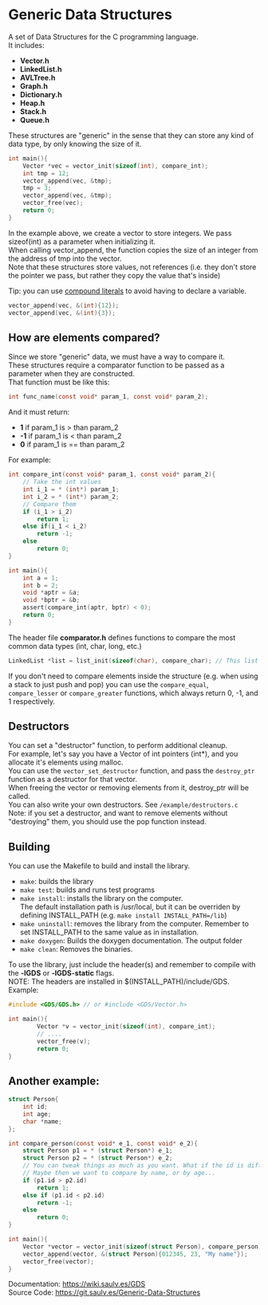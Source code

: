 # Generic Data Structures
A set of Data Structures for the C programming language. <br>
It includes: <br>
- **Vector.h** <br>
- **LinkedList.h** <br>
- **AVLTree.h** <br>
- **Graph.h** <br>
- **Dictionary.h** <br>
- **Heap.h** <br>
- **Stack.h** <br>
- **Queue.h** <br>


These structures are "generic" in the sense that they can store any kind of data type, by only knowing the size of it. <br>

```c
int main(){
    Vector *vec = vector_init(sizeof(int), compare_int);
    int tmp = 12;
    vector_append(vec, &tmp);
    tmp = 3;
    vector_append(vec, &tmp);
    vector_free(vec);
    return 0;
}
```

In the example above, we create a vector to store integers. We pass sizeof(int) as a parameter when initializing it. <br>
When calling vector_append, the function copies the size of an integer from the address of tmp into the vector. <br>
Note that these structures store values, not references (i.e. they don't store the pointer we pass, but rather they copy the value that's inside)<br>

Tip: you can use [compound literals](https://gcc.gnu.org/onlinedocs/gcc/Compound-Literals.html) to avoid having to declare a variable. <br>
```c
vector_append(vec, &(int){12});
vector_append(vec, &(int){3});
```

## How are elements compared?
Since we store "generic" data, we must have a way to compare it. <br>
These structures require a comparator function to be passed as a parameter when they are constructed. <br>
That function must be like this:<br>
```c
int func_name(const void* param_1, const void* param_2);
```
And it must return: <br>
- **1**  if param_1 is > than param_2 <br>
- **-1** if param_1 is < than param_2 <br>
- **0**  if param_1 is == than param_2 <br>

For example:<br>
```c
int compare_int(const void* param_1, const void* param_2){
    // Take the int values
    int i_1 = * (int*) param_1;
    int i_2 = * (int*) param_2;
    // Compare them
    if (i_1 > i_2)
        return 1;
    else if(i_1 < i_2)
        return -1;
    else
        return 0;
}

int main(){
    int a = 1;
    int b = 2;
    void *aptr = &a;
    void *bptr = &b;
    assert(compare_int(aptr, bptr) < 0);
    return 0;
}
```

The header file **comparator.h** defines functions to compare the most common data types (int, char, long, etc.) <br>

```c
LinkedList *list = list_init(sizeof(char), compare_char); // This list stores chars
```

If you don't need to compare elements inside the structure (e.g. when using a stack to just push and pop) you can use the `compare_equal`, `compare_lesser` or `compare_greater` functions, which always return 0, -1, and 1 respectively.

## Destructors
You can set a "destructor" function, to perform additional cleanup. <br>
For example, let's say you have a Vector of int pointers (int*), and you allocate it's elements using malloc. <br>
You can use the `vector_set_destructor` function, and pass the `destroy_ptr` function as a destructor for that vector. <br>
When freeing the vector or removing elements from it, destroy_ptr will be called. <br>
You can also write your own destructors. See `/example/destructors.c` <br>
Note: if you set a destructor, and want to remove elements without "destroying" them, you should use the pop function instead. <br>

## Building
You can use the Makefile to build and install the library. <br>
- `make`: builds the library <br>
- `make test`: builds and runs test programs <br>
- `make install`: installs the library on the computer.<br>
          The default installation path is /usr/local, but it
          can be overriden by defining INSTALL_PATH (e.g. `make install INSTALL_PATH=/lib`) <br>
- `make uninstall`: removes the library from the computer. Remember to set INSTALL_PATH to the same value as in installation. <br>
- `make doxygen`: Builds the doxygen documentation. The output folder <br>
- `make clean`: Removes the binaries. <br>

To use the library, just include the header(s) and remember to compile with the **-lGDS** or **-lGDS-static** flags. <br>
NOTE: The headers are installed in $(INSTALL_PATH)/include/GDS. <br>
Example:
```c
#include <GDS/GDS.h> // or #include <GDS/Vector.h>

int main(){
        Vector *v = vector_init(sizeof(int), compare_int);
        // ....
        vector_free(v);
        return 0;
}
```

## Another example:
```c
struct Person{
    int id;
    int age;
    char *name;
};

int compare_person(const void* e_1, const void* e_2){
    struct Person p1 = * (struct Person*) e_1;
    struct Person p2 = * (struct Person*) e_2;
    // You can tweak things as much as you want. What if the id is different?
    // Maybe then we want to compare by name, or by age...
    if (p1.id > p2.id)
        return 1;
    else if (p1.id < p2.id)
        return -1;
    else
        return 0;
}

int main(){
    Vector *vector = vector_init(sizeof(struct Person), compare_person);
    vector_append(vector, &(struct Person){012345, 23, "My name"});
    vector_free(vector);
}
```
Documentation: <https://wiki.saulv.es/GDS> <br>
Source Code: <https://git.saulv.es/Generic-Data-Structures>